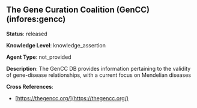 [//]: # (DO NOT MANUALLY EDIT THIS FILE. IT IS GENERATED FROM A TEMPLATE.)

## The Gene Curation Coalition (GenCC) (infores:gencc)

**Status**: released
  
**Knowledge Level**: knowledge_assertion
  
**Agent Type**: not_provided

**Description**: The GenCC DB provides information pertaining to the validity of gene-disease relationships, with a current focus on Mendelian diseases

**Cross References**:

- [https://thegencc.org/](https://thegencc.org/)

